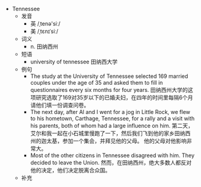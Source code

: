 - Tennessee
  - 发音
    - 英 /ˌtenə'siː/
    - 美 /ˌtɛnɪˈsiː/
  - 词义
    - n. 田纳西州
  - 短语
    - university of tennessee 田纳西大学
  - 例句
    - The study at the University of Tennessee selected 169 married couples under the age of 35 and asked them to fill in questionnaires every six months for four years. 田纳西州大学的这项研究选取了169对35岁以下的已婚夫妇，在四年的时间里每隔6个月请他们填一份调查问卷。
    - The next day, after Al and I went for a jog in Little Rock, we flew to his hometown, Carthage, Tennessee, for a rally and a visit with his parents, both of whom had a large influence on him. 第二天，艾尔和我一起在小石城里慢跑了一下，然后我们飞到他的家乡田纳西州的迦太基，参加一个集会，并拜见他的父母。 他的父母对他影响非常大。
    - Most of the other citizens in Tennessee disagreed with him. They decided to leave the Union. 然而，在田纳西州，绝大多数人都反对他的决定，他们决定脱离合众国。
  - 补充